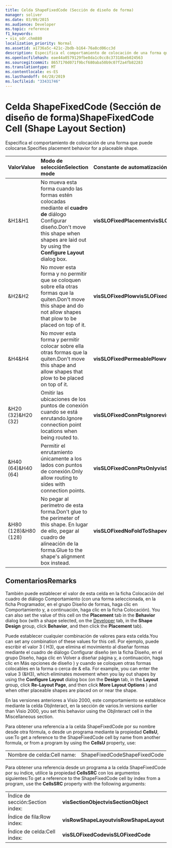 ```yaml
---
title: Celda ShapeFixedCode (Sección de diseño de forma)
manager: soliver
ms.date: 03/09/2015
ms.audience: Developer
ms.topic: reference
f1_keywords:
- vis_sdr.chm880
localization_priority: Normal
ms.assetid: a1736a5c-421c-2bdb-b164-76a8cd06cc3d
description: Especifica el comportamiento de colocación de una forma que puede colocarse.
ms.openlocfilehash: eae44a0579129fbe8da1c0cc8c37318beb024563
ms.sourcegitcommit: 8657170d071f9bcf680aba50b9c07f2a4fb82283
ms.translationtype: MT
ms.contentlocale: es-ES
ms.lasthandoff: 04/28/2019
ms.locfileid: "33431746"
---
```

# <a name="shapefixedcode-cell-shape-layout-section"></a><span data-ttu-id="75e22-103">Celda ShapeFixedCode (Sección de diseño de forma)</span><span class="sxs-lookup"><span data-stu-id="75e22-103">ShapeFixedCode Cell (Shape Layout Section)</span></span>

<span data-ttu-id="75e22-104">Especifica el comportamiento de colocación de una forma que puede colocarse.</span><span class="sxs-lookup"><span data-stu-id="75e22-104">Specifies placement behavior for a placeable shape.</span></span>
  
|<span data-ttu-id="75e22-105">**Valor**</span><span class="sxs-lookup"><span data-stu-id="75e22-105">**Value**</span></span>|<span data-ttu-id="75e22-106">**Modo de selección**</span><span class="sxs-lookup"><span data-stu-id="75e22-106">**Selection mode**</span></span>|<span data-ttu-id="75e22-107">**Constante de automatización**</span><span class="sxs-lookup"><span data-stu-id="75e22-107">**Automation constant**</span></span>|
|:-----|:-----|:-----|
|<span data-ttu-id="75e22-108">&amp;H1</span><span class="sxs-lookup"><span data-stu-id="75e22-108">&amp;H1</span></span>  <br/> |<span data-ttu-id="75e22-109">No mueva esta forma cuando las formas estén colocadas mediante el **cuadro de** diálogo Configurar diseño.</span><span class="sxs-lookup"><span data-stu-id="75e22-109">Don't move this shape when shapes are laid out by using the **Configure Layout** dialog box.</span></span>  <br/> |<span data-ttu-id="75e22-110">**visSLOFixedPlacement**</span><span class="sxs-lookup"><span data-stu-id="75e22-110">**visSLOFixedPlacement**</span></span> <br/> |
|<span data-ttu-id="75e22-111">&amp;H2</span><span class="sxs-lookup"><span data-stu-id="75e22-111">&amp;H2</span></span>  <br/> |<span data-ttu-id="75e22-112">No mover esta forma y no permitir que se coloquen sobre ella otras formas que la quiten.</span><span class="sxs-lookup"><span data-stu-id="75e22-112">Don't move this shape and do not allow shapes that plow to be placed on top of it.</span></span>  <br/> |<span data-ttu-id="75e22-113">**visSLOFixedPlow**</span><span class="sxs-lookup"><span data-stu-id="75e22-113">**visSLOFixedPlow**</span></span> <br/> |
|<span data-ttu-id="75e22-114">&amp;H4</span><span class="sxs-lookup"><span data-stu-id="75e22-114">&amp;H4</span></span>  <br/> |<span data-ttu-id="75e22-115">No mover esta forma y permitir colocar sobre ella otras formas que la quiten.</span><span class="sxs-lookup"><span data-stu-id="75e22-115">Don't move this shape and allow shapes that plow to be placed on top of it.</span></span>  <br/> |<span data-ttu-id="75e22-116">**visSLOFixedPermeablePlow**</span><span class="sxs-lookup"><span data-stu-id="75e22-116">**visSLOFixedPermeablePlow**</span></span> <br/> |
|<span data-ttu-id="75e22-117">&amp;H20 (32)</span><span class="sxs-lookup"><span data-stu-id="75e22-117">&amp;H20 (32)</span></span>  <br/> |<span data-ttu-id="75e22-118">Omitir las ubicaciones de los puntos de conexión cuando se está enrutando.</span><span class="sxs-lookup"><span data-stu-id="75e22-118">Ignore connection point locations when being routed to.</span></span>  <br/> |<span data-ttu-id="75e22-119">**visSLOFixedConnPtsIgnore**</span><span class="sxs-lookup"><span data-stu-id="75e22-119">**visSLOFixedConnPtsIgnore**</span></span> <br/> |
|<span data-ttu-id="75e22-120">&amp;H40 (64)</span><span class="sxs-lookup"><span data-stu-id="75e22-120">&amp;H40 (64)</span></span>  <br/> |<span data-ttu-id="75e22-121">Permitir el enrutamiento únicamente a los lados con puntos de conexión.</span><span class="sxs-lookup"><span data-stu-id="75e22-121">Only allow routing to sides with connection points.</span></span>  <br/> |<span data-ttu-id="75e22-122">**visSLOFixedConnPtsOnly**</span><span class="sxs-lookup"><span data-stu-id="75e22-122">**visSLOFixedConnPtsOnly**</span></span> <br/> |
|<span data-ttu-id="75e22-123">&amp;H80 (128)</span><span class="sxs-lookup"><span data-stu-id="75e22-123">&amp;H80 (128)</span></span>  <br/> |<span data-ttu-id="75e22-124">No pegar al perímetro de esta forma.</span><span class="sxs-lookup"><span data-stu-id="75e22-124">Don't glue to the perimeter of this shape.</span></span> <span data-ttu-id="75e22-125">En lugar de ello, pegar al cuadro de alineación de la forma.</span><span class="sxs-lookup"><span data-stu-id="75e22-125">Glue to the shape's alignment box instead.</span></span>  <br/> |<span data-ttu-id="75e22-126">**visSLOFixedNoFoldToShape**</span><span class="sxs-lookup"><span data-stu-id="75e22-126">**visSLOFixedNoFoldToShape**</span></span> <br/> |
   
## <a name="remarks"></a><span data-ttu-id="75e22-127">Comentarios</span><span class="sxs-lookup"><span data-stu-id="75e22-127">Remarks</span></span>

<span data-ttu-id="75e22-128">También puede establecer el valor de esta celda  en la ficha Colocación del [](run-in-developer-mode-display-the-developer-tab.md) cuadro de  diálogo Comportamiento (con una forma  seleccionada, en la ficha Programador, en el grupo Diseño de formas, haga clic en Comportamiento y, a continuación, haga clic en la ficha Colocación).  </span><span class="sxs-lookup"><span data-stu-id="75e22-128">You can also set the value of this cell on the **Placement** tab in the **Behavior** dialog box (with a shape selected, on the [Developer](run-in-developer-mode-display-the-developer-tab.md) tab, in the **Shape Design** group, click **Behavior**, and then click the **Placement** tab).</span></span> 
  
<span data-ttu-id="75e22-129">Puede establecer cualquier combinación de valores para esta celda.</span><span class="sxs-lookup"><span data-stu-id="75e22-129">You can set any combination of these values for this cell.</span></span> <span data-ttu-id="75e22-130">Por ejemplo, puede escribir el valor 3 ( H3), que elimina el movimiento al diseñar formas mediante el cuadro de diálogo Configurar diseño (en la ficha Diseño, en el grupo Diseño, haga clic en Volver a diseñar página y, a continuación, haga clic en Más opciones de diseño ) y cuando se coloquen otras formas colocables en la forma o cerca de &amp; ella.     </span><span class="sxs-lookup"><span data-stu-id="75e22-130">For example, you can enter the value 3 (&amp;H3), which eliminates movement when you lay out shapes by using the **Configure Layout** dialog box (on the **Design** tab, in the **Layout** group, click **Re-Layout Page**, and then click **More Layout Options** ) and when other placeable shapes are placed on or near the shape.</span></span> 
  
<span data-ttu-id="75e22-131">En las versiones anteriores a Visio 2000, este comportamiento se establece mediante la celda ObjInteract, en la sección de varios.</span><span class="sxs-lookup"><span data-stu-id="75e22-131">In versions earlier than Visio 2000, you set this behavior using the ObjInteract cell in the Miscellaneous section.</span></span> 
  
<span data-ttu-id="75e22-132">Para obtener una referencia a la celda ShapeFixedCode por su nombre desde otra fórmula, o desde un programa mediante la propiedad **CellsU**, use:</span><span class="sxs-lookup"><span data-stu-id="75e22-132">To get a reference to the ShapeFixedCode cell by name from another formula, or from a program by using the **CellsU** property, use:</span></span> 
  
|||
|:-----|:-----|
|<span data-ttu-id="75e22-133">Nombre de celda:</span><span class="sxs-lookup"><span data-stu-id="75e22-133">Cell name:</span></span>  <br/> |<span data-ttu-id="75e22-134">ShapeFixedCode</span><span class="sxs-lookup"><span data-stu-id="75e22-134">ShapeFixedCode</span></span>  <br/> |
   
<span data-ttu-id="75e22-135">Para obtener una referencia desde un programa a la celda ShapeFixedCode por su índice, utilice la propiedad **CellsSRC** con los argumentos siguientes:</span><span class="sxs-lookup"><span data-stu-id="75e22-135">To get a reference to the ShapeFixedCode cell by index from a program, use the **CellsSRC** property with the following arguments:</span></span> 
  
|||
|:-----|:-----|
|<span data-ttu-id="75e22-136">Índice de sección:</span><span class="sxs-lookup"><span data-stu-id="75e22-136">Section index:</span></span>  <br/> |<span data-ttu-id="75e22-137">**visSectionObject**</span><span class="sxs-lookup"><span data-stu-id="75e22-137">**visSectionObject**</span></span> <br/> |
|<span data-ttu-id="75e22-138">Índice de fila:</span><span class="sxs-lookup"><span data-stu-id="75e22-138">Row index:</span></span>  <br/> |<span data-ttu-id="75e22-139">**visRowShapeLayout**</span><span class="sxs-lookup"><span data-stu-id="75e22-139">**visRowShapeLayout**</span></span> <br/> |
|<span data-ttu-id="75e22-140">Índice de celda:</span><span class="sxs-lookup"><span data-stu-id="75e22-140">Cell index:</span></span>  <br/> |<span data-ttu-id="75e22-141">**visSLOFixedCode**</span><span class="sxs-lookup"><span data-stu-id="75e22-141">**visSLOFixedCode**</span></span> <br/> |
   

